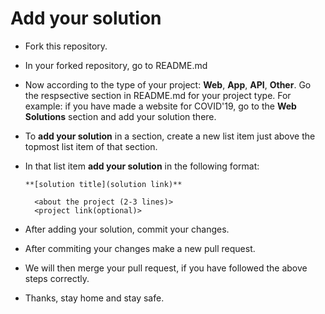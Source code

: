 # Add your solution

- Fork this repository.

- In your forked repository, go to README.md

- Now according to the type of your project: **Web**, **App**, **API**, **Other**. Go the respsective section in README.md for your project type. For example: if you have made a website for COVID'19, go to the **Web Solutions** section and add your solution there.

- To **add your solution** in a section, create a new list item just above the topmost list item of that section.

- In that list item **add your solution** in the following format:

   `**[solution title](solution link)**`
        
        <about the project (2-3 lines)>
        <project link(optional)>
        
- After adding your solution, commit your changes.
 
- After commiting your changes make a new pull request.
 
- We will then merge your pull request, if you have followed the above steps correctly.

- Thanks, stay home and stay safe.
